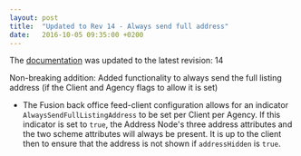 ```yaml
---
layout: post
title:  "Updated to Rev 14 - Always send full address"
date:   2016-10-05 09:35:00 +0200
---
```

The [documentation](/FeedStoreAPI/docs) was updated to the latest revision: 14

Non-breaking addition: Added functionality to always send the full listing address (if the Client and Agency flags to allow it is set) 

- The Fusion back office feed-client configuration allows for an indicator `AlwaysSendFullListingAddress` to be set per Client per Agency. 
If this indicator is set to `true`, the Address Node's three address attributes and the two scheme attributes will always be present.
It is up to the client then to ensure that the address is not shown if `addressHidden` is `true`. 
